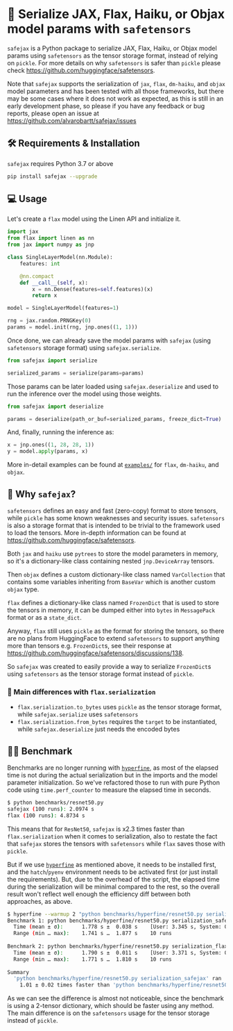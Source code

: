 # 🔐 Serialize JAX, Flax, Haiku, or Objax model params with `safetensors`

`safejax` is a Python package to serialize JAX, Flax, Haiku, or Objax model params using `safetensors`
as the tensor storage format, instead of relying on `pickle`. For more details on why
`safetensors` is safer than `pickle` please check https://github.com/huggingface/safetensors.

Note that `safejax` supports the serialization of `jax`, `flax`, `dm-haiku`, and `objax` model
parameters and has been tested with all those frameworks, but there may be some cases where it
does not work as expected, as this is still in an early development phase, so please if you have
any feedback or bug reports, please open an issue at https://github.com/alvarobartt/safejax/issues

## 🛠️ Requirements & Installation

`safejax` requires Python 3.7 or above

```bash
pip install safejax --upgrade
```

## 💻 Usage

Let's create a `flax` model using the Linen API and initialize it.

```python
import jax
from flax import linen as nn
from jax import numpy as jnp

class SingleLayerModel(nn.Module):
    features: int

    @nn.compact
    def __call__(self, x):
        x = nn.Dense(features=self.features)(x)
        return x

model = SingleLayerModel(features=1)

rng = jax.random.PRNGKey(0)
params = model.init(rng, jnp.ones((1, 1)))
```

Once done, we can already save the model params with `safejax` (using `safetensors`
storage format) using `safejax.serialize`.

```python
from safejax import serialize

serialized_params = serialize(params=params)
```

Those params can be later loaded using `safejax.deserialize` and used
to run the inference over the model using those weights.

```python
from safejax import deserialize

params = deserialize(path_or_buf=serialized_params, freeze_dict=True)
```

And, finally, running the inference as:

```python
x = jnp.ones((1, 28, 28, 1))
y = model.apply(params, x)
```

More in-detail examples can be found at [`examples/`](./examples) for `flax`, `dm-haiku`, and `objax`.

## 🤔 Why `safejax`?

`safetensors` defines an easy and fast (zero-copy) format to store tensors,
while `pickle` has some known weaknesses and security issues. `safetensors`
is also a storage format that is intended to be trivial to the framework
used to load the tensors. More in-depth information can be found at 
https://github.com/huggingface/safetensors.

Both `jax` and `haiku` use `pytrees` to store the model parameters in memory, so
it's a dictionary-like class containing nested `jnp.DeviceArray` tensors.

Then `objax` defines a custom dictionary-like class named `VarCollection` that contains
some variables inheriting from `BaseVar` which is another custom `objax` type.

`flax` defines a dictionary-like class named `FrozenDict` that is used to
store the tensors in memory, it can be dumped either into `bytes` in `MessagePack`
format or as a `state_dict`.

Anyway, `flax` still uses `pickle` as the format for storing the tensors, so 
there are no plans from HuggingFace to extend `safetensors` to support anything
more than tensors e.g. `FrozenDict`s, see their response at
https://github.com/huggingface/safetensors/discussions/138.

So `safejax` was created to easily provide a way to serialize `FrozenDict`s
using `safetensors` as the tensor storage format instead of `pickle`.

### 📄 Main differences with `flax.serialization`

* `flax.serialization.to_bytes` uses `pickle` as the tensor storage format, while
`safejax.serialize` uses `safetensors`
* `flax.serialization.from_bytes` requires the `target` to be instantiated, while
`safejax.deserialize` just needs the encoded bytes

## 🏋🏼 Benchmark

Benchmarks are no longer running with [`hyperfine`](https://github.com/sharkdp/hyperfine),
as most of the elapsed time is not during the actual serialization but in the imports and
the model parameter initialization. So we've refactored those to run with pure
Python code using `time.perf_counter` to measure the elapsed time in seconds.

```bash
$ python benchmarks/resnet50.py
safejax (100 runs): 2.0974 s
flax (100 runs): 4.8734 s
```

This means that for `ResNet50`, `safejax` is x2.3 times faster than `flax.serialization` when
it comes to serialization, also to restate the fact that `safejax` stores the tensors with
`safetensors` while `flax` saves those with `pickle`.

But if we use [`hyperfine`](https://github.com/sharkdp/hyperfine) as mentioned above, it needs
to be installed first, and the `hatch`/`pyenv` environment needs to be activated
first (or just install the requirements). But, due to the overhead of the script, the 
elapsed time during the serialization will be minimal compared to the rest, so the overall
result won't reflect well enough the efficiency diff between both approaches, as above.

```bash
$ hyperfine --warmup 2 "python benchmarks/hyperfine/resnet50.py serialization_safejax" "python benchmarks/hyperfine/resnet50.py serialization_flax"
Benchmark 1: python benchmarks/hyperfine/resnet50.py serialization_safejax
  Time (mean ± σ):      1.778 s ±  0.038 s    [User: 3.345 s, System: 0.511 s]
  Range (min … max):    1.741 s …  1.877 s    10 runs
 
Benchmark 2: python benchmarks/hyperfine/resnet50.py serialization_flax
  Time (mean ± σ):      1.790 s ±  0.011 s    [User: 3.371 s, System: 0.478 s]
  Range (min … max):    1.771 s …  1.810 s    10 runs
 
Summary
  'python benchmarks/hyperfine/resnet50.py serialization_safejax' ran
    1.01 ± 0.02 times faster than 'python benchmarks/hyperfine/resnet50.py serialization_flax'
```

As we can see the difference is almost not noticeable, since the benchmark is using a 
2-tensor dictionary, which should be faster using any method. The main difference is on
the `safetensors` usage for the tensor storage instead of `pickle`.
